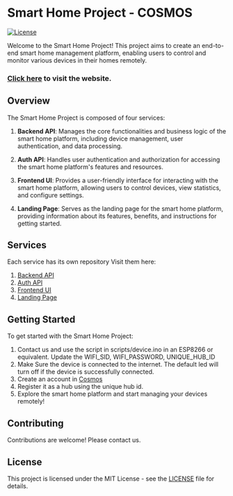 # Smart Home Project - COSMOS

[![License](https://img.shields.io/badge/License-MIT-blue.svg)](LICENSE)

Welcome to the Smart Home Project! This project aims to create an end-to-end smart home management platform, enabling users to control and monitor various devices in their homes remotely.

### [Click here](https://cosmos.3dns.me) to visit the website.

## Overview

The Smart Home Project is composed of four services:

1. **Backend API**: Manages the core functionalities and business logic of the smart home platform, including device management, user authentication, and data processing.

2. **Auth API**: Handles user authentication and authorization for accessing the smart home platform's features and resources.

3. **Frontend UI**: Provides a user-friendly interface for interacting with the smart home platform, allowing users to control devices, view statistics, and configure settings.

4. **Landing Page**: Serves as the landing page for the smart home platform, providing information about its features, benefits, and instructions for getting started.

## Services

Each service has its own repository Visit them here:

1. [Backend API](https://github.com/vamsikartik01/Ethanhunt)
2. [Auth API](https://github.com/vamsikartik01/Authentication_service)
3. [Frontend UI](https://github.com/vamsikartik01/JamesBond)
4. [Landing Page](https://github.com/vamsikartik01/Cosmos-LandingPage)

## Getting Started

To get started with the Smart Home Project:

1. Contact us and use the script in scripts/device.ino in an ESP8266 or equivalent. Update the WIFI_SID, WIFI_PASSWORD, UNIQUE_HUB_ID
2. Make Sure the device is connected to the internet. The default led will turn off if the device is successfully connected.
3. Create an account in [Cosmos](htts://cosmos.3dns.me/main/auth/signin)
4. Register it as a hub using the unique hub id.
5. Explore the smart home platform and start managing your devices remotely! 

## Contributing

Contributions are welcome! Please contact us.

## License

This project is licensed under the MIT License - see the [LICENSE](LICENSE) file for details.
